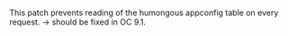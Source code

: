 This patch prevents reading of the humongous appconfig table on every request. -> should be fixed in OC 9.1.
